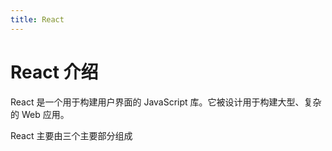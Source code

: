 ```yaml
---
title: React
---
```


# React 介绍

React 是一个用于构建用户界面的 JavaScript 库。它被设计用于构建大型、复杂的 Web 应用。

React 主要由三个主要部分组成